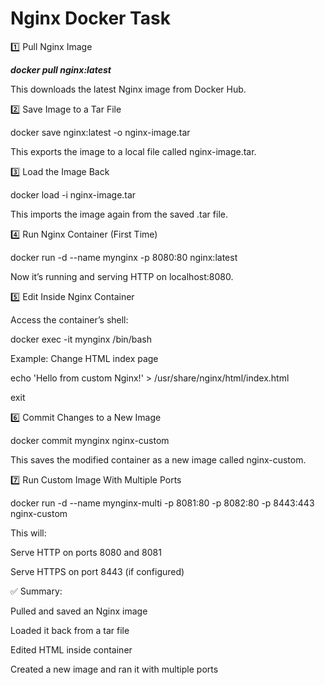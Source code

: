 # Nginx Docker Task

1️⃣ Pull Nginx Image

***docker pull nginx:latest***

This downloads the latest Nginx image from Docker Hub.

2️⃣ Save Image to a Tar File

docker save nginx:latest -o nginx-image.tar

This exports the image to a local file called nginx-image.tar.

3️⃣ Load the Image Back

docker load -i nginx-image.tar

This imports the image again from the saved .tar file.

4️⃣ Run Nginx Container (First Time)

docker run -d --name mynginx -p 8080:80 nginx:latest

Now it’s running and serving HTTP on localhost:8080.

5️⃣ Edit Inside Nginx Container

Access the container’s shell:

docker exec -it mynginx /bin/bash

Example: Change HTML index page

echo 'Hello from custom Nginx!' > /usr/share/nginx/html/index.html

exit

6️⃣ Commit Changes to a New Image

docker commit mynginx nginx-custom

This saves the modified container as a new image called nginx-custom.

7️⃣ Run Custom Image With Multiple Ports

docker run -d --name mynginx-multi -p 8081:80 -p 8082:80 -p 8443:443 nginx-custom

This will:

Serve HTTP on ports 8080 and 8081

Serve HTTPS on port 8443 (if configured)

✅ Summary:

Pulled and saved an Nginx image

Loaded it back from a tar file

Edited HTML inside container

Created a new image and ran it with multiple ports


